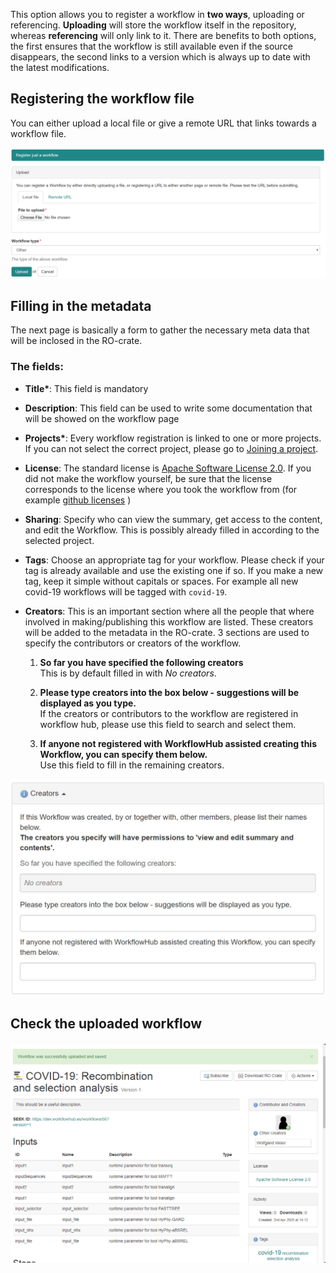This option allows you to register a workflow in **two ways**, uploading or referencing. **Uploading** will store the workflow itself in the repository, whereas **referencing** will only link to it. There are benefits to both options, the first ensures that the workflow is still available even if the source disappears, the second links to a version which is always up to date with the latest modifications.

## Registering the  workflow file

You can either upload a local file or give a remote URL that links towards a workflow file.

![](images/upload-workflow.PNG)


## Filling in the metadata

The next page is basically a form to gather the necessary meta data that will be inclosed in the RO-crate.

### The fields:
- **Title\***: This field is mandatory 

- **Description**: This field can be used to write some documentation that will be showed on the workflow page

- **Projects\***: Every workflow registration is linked to one or more projects. If you can not select the correct project, please go to [Joining a project](./How-to-join-a-project).

- **License**: The standard license is [Apache Software License 2.0](https://opensource.org/licenses/Apache-2.0). If you did not make the workflow yourself, be sure that the license corresponds to the license where you took the workflow from (for example [github licenses](https://help.github.com/en/github/creating-cloning-and-archiving-repositories/licensing-a-repository) )

- **Sharing**: Specify who can view the summary, get access to the content, and edit the Workflow. This is possibly already filled in according to the selected project.

- **Tags**: Choose an appropriate tag for your workflow. Please check if your tag is already available and use the existing one if so. If you make a new tag, keep it simple without capitals or spaces. For example all new covid-19 workflows will be tagged with `covid-19`.

- **Creators**: This is an important section where all the people that where involved in making/publishing this workflow are listed. These creators will be added to the metadata in the RO-crate. 
    3 sections are used to specify the contributors or creators of the workflow.

    1. **So far you have specified the following creators**\
    This is by default filled in with *No creators*.
    
    2. **Please type creators into the box below - suggestions will be displayed as you type.**\
    If the creators or contributors to the workflow are registered in workflow hub, please use this field to search and select them.                   
    
    3. **If anyone not registered with WorkflowHub assisted creating this Workflow, you can specify them below.**\
    Use this field to fill in the remaining creators.
    
![](images/creators_metadata.PNG)

## Check the uploaded workflow

![](images/uploaded-galaxy-workflow.PNG)
